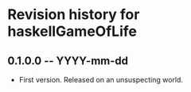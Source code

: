 # Revision history for haskellGameOfLife

## 0.1.0.0 -- YYYY-mm-dd

* First version. Released on an unsuspecting world.
